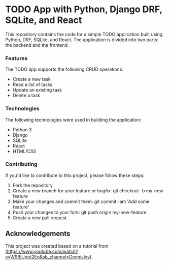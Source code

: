 # TODO App with Python, Django DRF, SQLite, and React

This repository contains the code for a simple TODO application built using Python, DRF, SQLite, and React. The application is divided into two parts: the backend and the frontend.

### Features
The TODO app supports the following CRUD operations:

- Create a new task
- Read a list of tasks
- Update an existing task
- Delete a task

### Technologies
The following technologies were used in building the application:

- Python 3
- Django
- SQLite
- React
- HTML/CSS

### Contributing
If you'd like to contribute to this project, please follow these steps:

1. Fork the repository
2. Create a new branch for your feature or bugfix: git checkout -b my-new-feature
3. Make your changes and commit them: git commit -am 'Add some feature'
4. Push your changes to your fork: git push origin my-new-feature
5. Create a new pull request

## Acknowledgements
This project was created based on a tutorial from [https://www.youtube.com/watch?v=W9BjUoot2Eo&ab_channel=DennisIvy].
